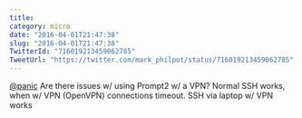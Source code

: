 ```yaml
---
title: 
category: micro
date: "2016-04-01T21:47:38"
slug: "2016-04-01T21:47:38"
TwitterId: "716019213459062785"
TweetUrl: "https://twitter.com/mark_philpot/status/716019213459062785"
---
```


[@panic](https://twitter.com/panic) Are there issues w/ using Prompt2 w/ a VPN?
Normal SSH works, when w/ VPN (OpenVPN) connections timeout. SSH via laptop w/
VPN works
